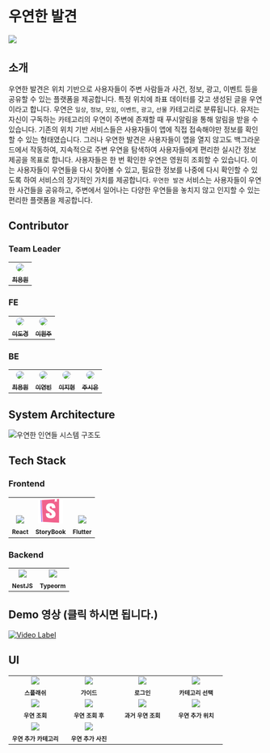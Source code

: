 # 우연한 발견

![](https://github.com/wooyeonhan-inyeons/wooyeon-microservice/assets/40623433/021b37e6-9497-4be1-98fc-5ea6469725ca)

## 소개

우연한 발견은 위치 기반으로 사용자들이 주변 사람들과 사건, 정보, 광고, 이벤트 등을 공유할 수 있는 플랫폼을 제공합니다. 특정 위치에 좌표 데이터를 갖고 생성된 글을 우연이라고 합니다. 우연은 `일상`, `정보`, `모임`, `이벤트`, `광고`, `선물` 카테고리로 분류됩니다. 유저는 자신이 구독하는 카테고리의 우연이 주변에 존재할 때 푸시알림을 통해 알림을 받을 수 있습니다. 기존의 위치 기반 서비스들은 사용자들이 앱에 직접 접속해야만 정보를 확인할 수 있는 형태였습니다. 그러나 우연한 발견은 사용자들이 앱을 열지 않고도 백그라운드에서 작동하여, 지속적으로 주변 우연을 탐색하여 사용자들에게 편리한 실시간 정보 제공을 목표로 합니다. 사용자들은 한 번 확인한 우연은 영원히 조회할 수 있습니다. 이는 사용자들이 우연들을 다시 찾아볼 수 있고, 필요한 정보를 나중에 다시 확인할 수 있도록 하여 서비스의 장기적인 가치를 제공합니다. `우연한 발견` 서비스는 사용자들이 우연한 사건들을 공유하고, 주변에서 일어나는 다양한 우연들을 놓치지 않고 인지할 수 있는 편리한 플랫폼을 제공합니다.

## Contributor

### Team Leader

<table>
  <tbody>
    <tr>
      <td align="center" valign="top"  ><a href="https://github.com/choiyongwon"><img src="https://avatars.githubusercontent.com/u/40623433?v=4" style="border-radius:50%" width="50px;"/><br /><sub><b>최용원</b></sub></a><br /></td>
    </tr>

  </tbody>
</table>

### FE

<table>
  <tbody>
    <tr>
      <td align="center" valign="top"  ><a href="https://github.com/lee7198"><img src="https://avatars.githubusercontent.com/u/68184254?s=64&v=4" style="border-radius:50%" width="50px;"/><br /><sub><b>이도경</b></sub></a><br /></td>
      <td align="center" valign="top" ><a href="https://github.com/3o14"><img src="https://avatars.githubusercontent.com/u/101818687?s=64&v=4" style="border-radius:50%" width="50px;"/><br /><sub><b>이원주</b></sub></a><br /></td>
    </tr>

  </tbody>
</table>

### BE

<table>
  <tbody>
    <tr>
      <td align="center" valign="top"  ><a href="https://github.com/choiyongwon"><img src="https://avatars.githubusercontent.com/u/40623433?v=4" style="border-radius:50%" width="50px;"/><br /><sub><b>최용원</b></sub></a><br /></td>
      <td align="center" valign="top" ><a href="https://github.com/binbinjji"><img src="https://avatars.githubusercontent.com/u/59432449?v=4" style="border-radius:50%" width="50px;"/><br /><sub><b>이연빈</b></sub></a><br /></td>
      <td align="center" valign="top"  ><a href="https://github.com/lywg"><img src="https://avatars.githubusercontent.com/u/78296918?s=64&v=4" style="border-radius:50%" width="50px;"/><br /><sub><b>이지현</b></sub></a><br /></td>
      <td align="center" valign="top"  ><a href="https://github.com/tph01415"><img src="https://avatars.githubusercontent.com/u/57052000?s=64&v=4" style="border-radius:50%" width="50px;"/><br /><sub><b>주시은</b></sub></a><br /></td>
    </tr>
  </tbody>
</table>

## System Architecture

![우연한 인연들 시스템 구조도](https://user-images.githubusercontent.com/40623433/251064298-c8e977ab-e00b-4175-a020-c837198bd6df.png)

## Tech Stack

### Frontend

<table>
  <tbody>
    <tr>
      <td align="center" valign="bottom"  ><img src="https://github.com/get-icon/geticon/raw/master/icons/react.svg"  width="50px;"/><br /><sub><b>React</b></sub><br /></td>
      <td align="center" valign="bottom"  ><img src="https://raw.githubusercontent.com/github/explore/80688e429a7d4ef2fca1e82350fe8e3517d3494d/topics/storybook/storybook.png"  width="50px;"/><br /><sub><b>StoryBook</b></sub><br /></td>
      <td align="center" valign="bottom"  ><img src="https://github.com/get-icon/geticon/raw/master/icons/flutter.svg"  width="50px;"/><br /><sub><b>Flutter</b></sub><br /></td>
    </tr>
  </tbody>
</table>

### Backend

<table>
  <tbody>
    <tr>
       <td align="center" valign="bottom"  ><img src="https://upload.wikimedia.org/wikipedia/commons/a/a8/NestJS.svg" width="50px;"/><br /><sub><b>NestJS</b></sub><br /></td>
       <td align="center" valign="bottom"  ><img src="https://img.stackshare.io/service/7419/20165699.png" width="50px;"/><br /><sub><b>Typeorm</b></sub><br /></td>
    </tr>
  </tbody>
</table>

## Demo 영상 (클릭 하시면 됩니다.)

[![Video Label](https://user-images.githubusercontent.com/40623433/251060488-6ce4b258-51c0-48c3-a60d-7b60d2088834.png)](https://youtu.be/Mt45dn-0AYA)

## UI

<table>
  <tbody>
    <tr>
      <td align="center" valign="top" width="25%" ><img width="100%" src="https://user-images.githubusercontent.com/40623433/251061914-77c4fe7a-93e3-4a87-87c6-f35c1bc8332e.png"/><br /><sub><b>스플래쉬</b></sub><br /></td>
      <td align="center" valign="top" width="25%" ><img width="100%" src="https://user-images.githubusercontent.com/40623433/251061920-2d628862-c531-4626-8eaa-68ea6386480e.png"/><br /><sub><b>가이드</b></sub><br /></td>
      <td align="center" valign="top" width="25%" ><img width="100%" src="https://user-images.githubusercontent.com/40623433/251061924-d0879600-9b58-41a2-9fb6-0d48e91b2251.png"/><br /><sub><b>로그인</b></sub><br /></td>
      <td align="center" valign="top" width="25%" ><img width="100%" src="https://user-images.githubusercontent.com/40623433/251061928-bc4aaca5-c7c7-4cc0-b0f6-73553d211d7f.png"/><br /><sub><b>카테고리 선택</b></sub><br /></td>
    </tr>
        <tr>
      <td align="center" valign="top" width="25%" ><img width="100%" src="https://user-images.githubusercontent.com/40623433/251061930-ebf6a23c-f153-4a97-845b-453455af68ee.png"/><br /><sub><b>우연 조회</b></sub><br /></td>
      <td align="center" valign="top" width="25%" ><img width="100%" src="https://user-images.githubusercontent.com/40623433/251061931-f616a466-9014-48b5-a501-0e3244088e5e.png"/><br /><sub><b>우연 조회 후</b></sub><br /></td>
      <td align="center" valign="top" width="25%" ><img width="100%" src="https://user-images.githubusercontent.com/40623433/251061934-b44e2107-5120-485a-9666-03d0a3f255b8.png"/><br /><sub><b>과거 우연 조회</b></sub><br /></td>
      <td align="center" valign="top" width="25%" ><img width="100%" src="https://user-images.githubusercontent.com/40623433/251061937-0a6dfae0-584a-4462-868c-6cf98ded53d5.png"/><br /><sub><b>우연 추가 위치</b></sub><br /></td>
    </tr>
        <tr>
      <td align="center" valign="top" width="25%" ><img width="100%" src="https://user-images.githubusercontent.com/40623433/251061939-9ee21e4d-e8f2-43d8-81c0-b4c199adda11.png"/><br /><sub><b>우연 추가 카테고리</b></sub><br /></td>
      <td align="center" valign="top" width="25%" ><img width="100%" src="https://user-images.githubusercontent.com/40623433/251061943-281f5a2f-e713-4fea-ab8d-84f3f7cbe7a6.png"/><br /><sub><b>우연 추가 사진</b></sub><br /></td>
    </tr>

  </tbody>
</table>
